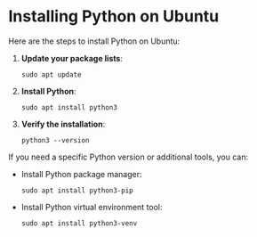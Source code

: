 # Installing Python on Ubuntu

Here are the steps to install Python on Ubuntu:

1. **Update your package lists**:
   ```
   sudo apt update
   ```

2. **Install Python**:
   ```
   sudo apt install python3
   ```

3. **Verify the installation**:
   ```
   python3 --version
   ```

If you need a specific Python version or additional tools, you can:

- Install Python package manager:
   ```
   sudo apt install python3-pip
   ```

- Install Python virtual environment tool:
   ```
   sudo apt install python3-venv
   ```

